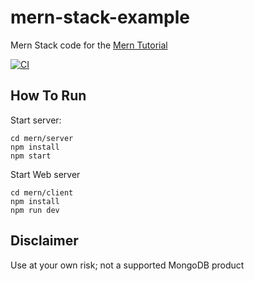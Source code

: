 # mern-stack-example
Mern Stack code for the [Mern Tutorial](https://www.mongodb.com/languages/mern-stack-tutorial)

[![CI](https://github.com/mongodb-developer/mern-stack-example/actions/workflows/main.yaml/badge.svg)](https://github.com/mongodb-developer/mern-stack-example/actions/workflows/main.yaml)

## How To Run


Start server:
```
cd mern/server
npm install
npm start
```

Start Web server
```
cd mern/client
npm install
npm run dev
```

## Disclaimer

Use at your own risk; not a supported MongoDB product
